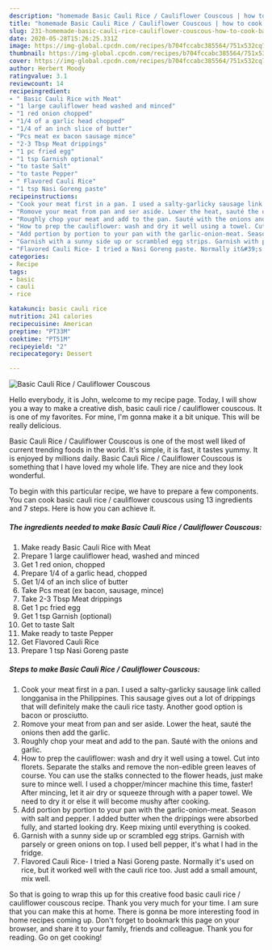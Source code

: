 ```yaml
---
description: "homemade Basic Cauli Rice / Cauliflower Couscous | how to cook Basic Cauli Rice / Cauliflower Couscous"
title: "homemade Basic Cauli Rice / Cauliflower Couscous | how to cook Basic Cauli Rice / Cauliflower Couscous"
slug: 231-homemade-basic-cauli-rice-cauliflower-couscous-how-to-cook-basic-cauli-rice-cauliflower-couscous
date: 2020-05-28T15:26:25.331Z
image: https://img-global.cpcdn.com/recipes/b704fccabc385564/751x532cq70/basic-cauli-rice-cauliflower-couscous-recipe-main-photo.jpg
thumbnail: https://img-global.cpcdn.com/recipes/b704fccabc385564/751x532cq70/basic-cauli-rice-cauliflower-couscous-recipe-main-photo.jpg
cover: https://img-global.cpcdn.com/recipes/b704fccabc385564/751x532cq70/basic-cauli-rice-cauliflower-couscous-recipe-main-photo.jpg
author: Herbert Moody
ratingvalue: 3.1
reviewcount: 14
recipeingredient:
- " Basic Cauli Rice with Meat"
- "1 large cauliflower head washed and minced"
- "1 red onion chopped"
- "1/4 of a garlic head chopped"
- "1/4 of an inch slice of butter"
- "Pcs meat ex bacon sausage mince"
- "2-3 Tbsp Meat drippings"
- "1 pc fried egg"
- "1 tsp Garnish optional"
- "to taste Salt"
- "to taste Pepper"
- " Flavored Cauli Rice"
- "1 tsp Nasi Goreng paste"
recipeinstructions:
- "Cook your meat first in a pan. I used a salty-garlicky sausage link called longganisa in the Philippines. This sausage gives out a lot of drippings that will definitely make the cauli rice tasty. Another good option is bacon or prosciutto."
- "Romove your meat from pan and ser aside. Lower the heat, sauté the onions then add the garlic."
- "Roughly chop your meat and add to the pan. Sauté with the onions and garlic."
- "How to prep the cauliflower: wash and dry it well using a towel. Cut into florets. Separate the stalks and remove the non-edible green leaves of course. You can use the stalks connected to the flower heads, just make sure to mince well. I used a chopper/mincer machine this time, faster! After mincing, let it air dry or squeeze through with a paper towel. We need to dry it or else it will become mushy after cooking."
- "Add portion by portion to your pan with the garlic-onion-meat. Season with salt and pepper. I added butter when the drippings were absorbed fully, and started looking dry. Keep mixing until everything is cooked."
- "Garnish with a sunny side up or scrambled egg strips. Garnish with parsely or green onions on top. I used bell pepper, it&#39;s what I had in the fridge."
- "Flavored Cauli Rice- I tried a Nasi Goreng paste. Normally it&#39;s used on rice, but it worked well with the cauli rice too. Just add a small amount, mix well."
categories:
- Recipe
tags:
- basic
- cauli
- rice

katakunci: basic cauli rice 
nutrition: 241 calories
recipecuisine: American
preptime: "PT33M"
cooktime: "PT51M"
recipeyield: "2"
recipecategory: Dessert

---
```



![Basic Cauli Rice / Cauliflower Couscous](https://img-global.cpcdn.com/recipes/b704fccabc385564/751x532cq70/basic-cauli-rice-cauliflower-couscous-recipe-main-photo.jpg)

Hello everybody, it is John, welcome to my recipe page. Today, I will show you a way to make a creative dish, basic cauli rice / cauliflower couscous. It is one of my favorites. For mine, I'm gonna make it a bit unique. This will be really delicious.



Basic Cauli Rice / Cauliflower Couscous is one of the most well liked of current trending foods in the world. It's simple, it is fast, it tastes yummy. It is enjoyed by millions daily. Basic Cauli Rice / Cauliflower Couscous is something that I have loved my whole life. They are nice and they look wonderful.


To begin with this particular recipe, we have to prepare a few components. You can cook basic cauli rice / cauliflower couscous using 13 ingredients and 7 steps. Here is how you can achieve it.

<!--inarticleads1-->

##### The ingredients needed to make Basic Cauli Rice / Cauliflower Couscous:

1. Make ready  Basic Cauli Rice with Meat
1. Prepare 1 large cauliflower head, washed and minced
1. Get 1 red onion, chopped
1. Prepare 1/4 of a garlic head, chopped
1. Get 1/4 of an inch slice of butter
1. Take Pcs meat (ex bacon, sausage, mince)
1. Take 2-3 Tbsp Meat drippings
1. Get 1 pc fried egg
1. Get 1 tsp Garnish (optional)
1. Get to taste Salt
1. Make ready to taste Pepper
1. Get  Flavored Cauli Rice
1. Prepare 1 tsp Nasi Goreng paste




<!--inarticleads2-->

##### Steps to make Basic Cauli Rice / Cauliflower Couscous:

1. Cook your meat first in a pan. I used a salty-garlicky sausage link called longganisa in the Philippines. This sausage gives out a lot of drippings that will definitely make the cauli rice tasty. Another good option is bacon or prosciutto.
1. Romove your meat from pan and ser aside. Lower the heat, sauté the onions then add the garlic.
1. Roughly chop your meat and add to the pan. Sauté with the onions and garlic.
1. How to prep the cauliflower: wash and dry it well using a towel. Cut into florets. Separate the stalks and remove the non-edible green leaves of course. You can use the stalks connected to the flower heads, just make sure to mince well. I used a chopper/mincer machine this time, faster! After mincing, let it air dry or squeeze through with a paper towel. We need to dry it or else it will become mushy after cooking.
1. Add portion by portion to your pan with the garlic-onion-meat. Season with salt and pepper. I added butter when the drippings were absorbed fully, and started looking dry. Keep mixing until everything is cooked.
1. Garnish with a sunny side up or scrambled egg strips. Garnish with parsely or green onions on top. I used bell pepper, it&#39;s what I had in the fridge.
1. Flavored Cauli Rice- I tried a Nasi Goreng paste. Normally it&#39;s used on rice, but it worked well with the cauli rice too. Just add a small amount, mix well.




So that is going to wrap this up for this creative food basic cauli rice / cauliflower couscous recipe. Thank you very much for your time. I am sure that you can make this at home. There is gonna be more interesting food in home recipes coming up. Don't forget to bookmark this page on your browser, and share it to your family, friends and colleague. Thank you for reading. Go on get cooking!
